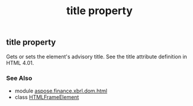 ﻿---
title: title property
second_title: Aspose.Finance for Python via .NET API References
description: 
type: docs
weight: 430
url: /python-net/aspose.finance.xbrl.dom.html/htmlframeelement/title/
is_root: false
---

## title property


Gets or sets the element's advisory title. See the title attribute definition in HTML 4.01.

### See Also
* module [aspose.finance.xbrl.dom.html](../../)
* class [HTMLFrameElement](/finance/python-net/aspose.finance.xbrl.dom.html/htmlframeelement)
